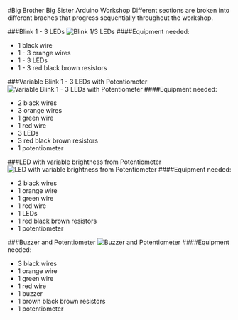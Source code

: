 #Big Brother Big Sister Arduino Workshop
Different sections are broken into different braches that progress sequentially throughout the workshop.

###Blink 1 - 3 LEDs
![Blink 1/3 LEDs ](https://raw.githubusercontent.com/tylernappy/BBBS/master/images/IMG_2115.JPG "Text")
####Equipment needed:
* 1 black wire
* 1 - 3 orange wires
* 1 - 3 LEDs
* 1 - 3 red black brown resistors

###Variable Blink 1 - 3 LEDs with Potentiometer
![Variable Blink 1 - 3 LEDs with Potentiometer ](https://raw.githubusercontent.com/tylernappy/BBBS/master/images/IMG_2116.JPG "Text")
####Equipment needed:
* 2 black wires
* 3 orange wires
* 1 green wire
* 1 red wire
* 3 LEDs
* 3 red black brown resistors
* 1 potentiometer

###LED with variable brightness from Potentiometer
![LED with variable brightness from Potentiometer ](https://raw.githubusercontent.com/tylernappy/BBBS/master/images/IMG_2117.JPG "Text")
####Equipment needed:
* 2 black wires
* 1 orange wire
* 1 green wire
* 1 red wire
* 1 LEDs
* 1 red black brown resistors
* 1 potentiometer

###Buzzer and Potentiometer
![Buzzer and Potentiometer ](https://raw.githubusercontent.com/tylernappy/BBBS/master/images/IMG_2119.JPG "Text")
####Equipment needed:
* 3 black wires
* 1 orange wire
* 1 green wire
* 1 red wire
* 1 buzzer
* 1 brown black brown resistors
* 1 potentiometer
